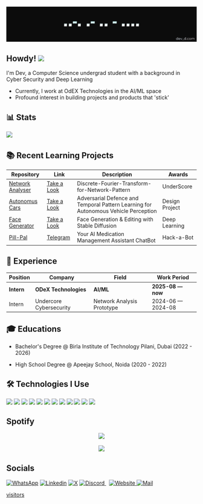
![banner](/assets/background1.jpg)


## Howdy! <img src="https://media.giphy.com/media/hvRJCLFzcasrR4ia7z/giphy.gif" width="28">
I'm Dev, a Computer Science undergrad student with a background in Cyber Security and Deep Learning 
- Currently, I work at OdEX Technologies in the AI/ML space
- Profound interest in building projects and products that 'stick'

## 📊 Stats
![](https://github-readme-stats.vercel.app/api?username=404-dev-notfound&show_icons=true&theme=vue)


## 📚 Recent Learning Projects
| Repository                                                                                | Link                                                                                                            | Description                                        | Awards |
| ----------------------------------------------------------------------------------------- | --------------------------------------------------------------------------------------------------------------- | -------------------------------------------------- | ------------------ |
| [Network Analyser](https://github.com/MaxRohowsky/database-ai-react)                                             | [Take a Look](https://github.com/404-dev-notFound/Discrete-Fourier-Transform-for-Network-Pattern)                                                                   |  Discrete-Fourier-Transform-for-Network-Pattern        |  UnderScore           |
| [Autonomus Cars](https://github.com/404-dev-notFound/Adversarial-Evasion-Attack)                                             | [Take a Look](https://github.com/404-dev-notFound/Adversarial-Evasion-Attack)                                                                   |  Adversarial Defence and Temporal Pattern Learning for Autonomous Vehicle Perception        | Design Project                    |
| [Face Generator](https://github.com/404-dev-notFound/Facial-Feature-Generation)                                            | [Take a Look](https://github.com/404-dev-notFound/Facial-Feature-Generation)                                                                   |  Face Generation & Editing with Stable Diffusion         | Deep Learning                    |
| [Pill-Pal](https://www.instagram.com/p/DG7k4LWzL-r/?img_index=1)                                                 | [Telegram](https://web.telegram.org/k/#@MedicGodBot)                                                                                |  Your AI Medication Management Assistant ChatBot                                         |       Hack-a-Bot             |

## 👔 Experience
| Position               | Company                     | Field                         | Work Period       |
| ---------------------- | --------------------------- | ----------------------------- | ----------------- |
| **Intern**         | **ODeX Technologies**                | **AI/ML**       | **2025-08 — now** |
| Intern         | Undercore Cybersecurity                | Network Analysis Prototype       | 2024-06 — 2024-08 |


## 🎓 Educations
- Bachelor's Degree @ Birla Institute of Technology Pilani, Dubai (2022 - 2026)

- High School Degree @ Apeejay School, Noida (2020 - 2022)


## 🛠 Technologies I Use  
![](https://img.shields.io/badge/-1e90ff?style=for-the-badge&logo=c&logoColor=white)
![](https://img.shields.io/badge/Java-5382a1?style=for-the-badge&logo=java&logoColor=white)
![](https://img.shields.io/badge/JavaScript-efd81d?style=for-the-badge&logo=javascript&logoColor=323330)
![](https://img.shields.io/badge/HTML5-ff7043?style=for-the-badge&logo=html5&logoColor=white)
![](https://img.shields.io/badge/CSS3-2196f3?style=for-the-badge&logo=css3&logoColor=white)
![](https://img.shields.io/badge/Markdown-8e44ad?style=for-the-badge&logo=markdown&logoColor=white)
![](https://img.shields.io/badge/MySQL-00758f?style=for-the-badge&logo=mysql&logoColor=white)
![](https://img.shields.io/badge/Python-3776ab?style=for-the-badge&logo=python&logoColor=ffd43b)
![](https://img.shields.io/badge/Assembly-22223b?style=for-the-badge&logo=assembly&logoColor=a9e34b)
![](https://img.shields.io/badge/VS_Code-2867b2?style=for-the-badge&logo=visual%20studio%20code&logoColor=white)
![](https://img.shields.io/badge/Git-f05340?style=for-the-badge&logo=git&logoColor=white)
![](https://img.shields.io/badge/PyTorch-ee4c2c?style=for-the-badge&logo=pytorch&logoColor=white)



## Spotify
<p align="center">
  <img src="https://spotify-github-profile.kittinanx.com/api/view?uid=az4veu6ucaczfdceq2axiv6x9&cover_image=true&theme=novatorem&show_offline=true&background_color=121212&interchange=false&bar_color=53b14f&bar_color_cover=false">
</p>

<p align="center">
  <img src="https://spotify-recently-played-readme.vercel.app/api?user=az4veu6ucaczfdceq2axiv6x9&count=5">
</p>

## Socials
<a href="https://wa.me/971552872912"><img alt="WhatsApp" title="WhatsApp" src="https://img.shields.io/badge/-WhatsApp-1DA1F2?style=for-the-badge&logo=WhatsApp&logoColor=white"/></a>
<a href="https://x.com/Devil20021229"><img alt="Linkedin" title="LinkedIn" src="https://img.shields.io/badge/-Linkedin-0A66C2?style=for-the-badge&logo=linkedin&logoColor=white"/></a>
<a href="https://www.linkedin.com/in/dev-d-483029146/"><img alt="X" title="X" src="https://img.shields.io/badge/-X-000000?style=for-the-badge&logo=twitter&logoColor=white"
/></a>
<a href="https://www.discord.gg/devil045803">
  <img alt="Discord" title="Discord" src="https://img.shields.io/badge/-Discord-5865F2?style=for-the-badge&logo=discord&logoColor=white"/>
</a>
&nbsp;
<a href="https://dev4member.wixsite.com/personal">
  <img alt="Website" title="Website" src="https://img.shields.io/badge/-Website-1DA1F2?style=for-the-badge&logo=internet-explorer&logoColor=white"/>
</a>
<a href="mailto:f20220319@dubai.bits-pilani.ac.in"><img alt="Mail" title="Mail" src="https://img.shields.io/badge/-Mail-0A66C2?style=for-the-badge&logo=gmail&logoColor=white"/></a>

[visitors](https://profile-counter.glitch.me/404-dev-notFound/count.svg?align=center)
